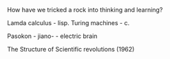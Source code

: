 How have we tricked a rock into thinking and learning?

Lamda calculus - lisp. 
Turing machines - c. 

Pasokon - 
jiano- - electric brain 

The Structure of Scientific revolutions (1962)